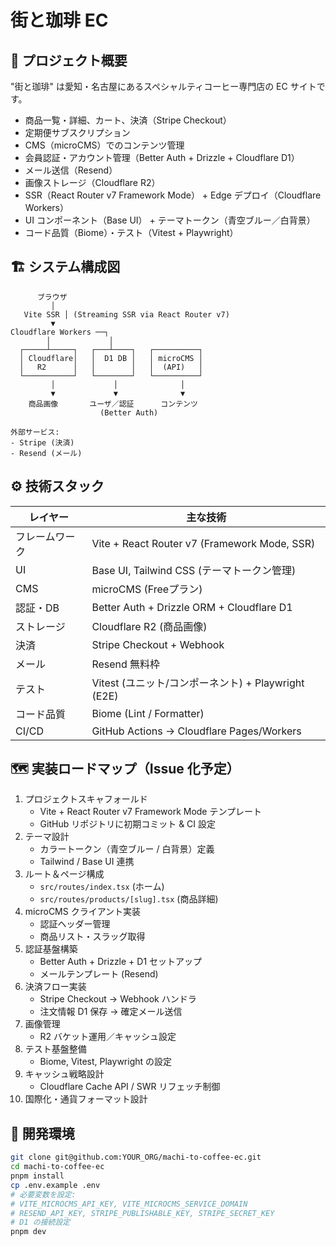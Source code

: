 # 街と珈琲 EC

## 📖 プロジェクト概要

"街と珈琲" は愛知・名古屋にあるスペシャルティコーヒー専門店の EC サイトです。

* 商品一覧・詳細、カート、決済（Stripe Checkout）
* 定期便サブスクリプション
* CMS（microCMS）でのコンテンツ管理
* 会員認証・アカウント管理（Better Auth + Drizzle + Cloudflare D1）
* メール送信（Resend）
* 画像ストレージ（Cloudflare R2）
* SSR（React Router v7 Framework Mode） + Edge デプロイ（Cloudflare Workers）
* UI コンポーネント（Base UI） + テーマトークン（青空ブルー／白背景）
* コード品質（Biome）・テスト（Vitest + Playwright）

## 🏗️ システム構成図

```
      ブラウザ
         │
   Vite SSR │ (Streaming SSR via React Router v7)
         ▼
Cloudflare Workers ──┐
        │             │
  ┌─────┴─────┐   ┌───┴────┐   ┌──────────┐
  │ Cloudflare│   │  D1 DB │   │ microCMS │
  │   R2      │   │        │   │  (API)   │
  └───────────┘   └────────┘   └──────────┘
         │             │              │
         ▼             ▼              ▼
    商品画像       ユーザ／認証      コンテンツ
                    (Better Auth)

外部サービス:
- Stripe (決済)
- Resend (メール)
```

## ⚙️ 技術スタック

| レイヤー       | 主な技術                                        |
|---------------|------------------------------------------------|
| フレームワーク | Vite + React Router v7 (Framework Mode, SSR)    |
| UI             | Base UI, Tailwind CSS (テーマトークン管理)       |
| CMS            | microCMS (Freeプラン)                           |
| 認証・DB       | Better Auth + Drizzle ORM + Cloudflare D1       |
| ストレージ     | Cloudflare R2 (商品画像)                        |
| 決済           | Stripe Checkout + Webhook                      |
| メール         | Resend 無料枠                                    |
| テスト         | Vitest (ユニット/コンポーネント) + Playwright (E2E) |
| コード品質     | Biome (Lint / Formatter)                        |
| CI/CD          | GitHub Actions → Cloudflare Pages/Workers       |

## 🗺️ 実装ロードマップ（Issue 化予定）

1. プロジェクトスキャフォールド
   - Vite + React Router v7 Framework Mode テンプレート
   - GitHub リポジトリに初期コミット & CI 設定
2. テーマ設計
   - カラートークン（青空ブルー / 白背景）定義
   - Tailwind / Base UI 連携
3. ルート＆ページ構成
   - `src/routes/index.tsx` (ホーム)
   - `src/routes/products/[slug].tsx` (商品詳細)
4. microCMS クライアント実装
   - 認証ヘッダー管理
   - 商品リスト・スラッグ取得
5. 認証基盤構築
   - Better Auth + Drizzle + D1 セットアップ
   - メールテンプレート (Resend)
6. 決済フロー実装
   - Stripe Checkout → Webhook ハンドラ
   - 注文情報 D1 保存 → 確定メール送信
7. 画像管理
   - R2 バケット運用／キャッシュ設定
8. テスト基盤整備
   - Biome, Vitest, Playwright の設定
9. キャッシュ戦略設計
   - Cloudflare Cache API / SWR リフェッチ制御
10. 国際化・通貨フォーマット設計

## 🚀 開発環境

```bash
git clone git@github.com:YOUR_ORG/machi-to-coffee-ec.git
cd machi-to-coffee-ec
pnpm install
cp .env.example .env
# 必要変数を設定:
# VITE_MICROCMS_API_KEY, VITE_MICROCMS_SERVICE_DOMAIN
# RESEND_API_KEY, STRIPE_PUBLISHABLE_KEY, STRIPE_SECRET_KEY
# D1 の接続設定
pnpm dev
```
